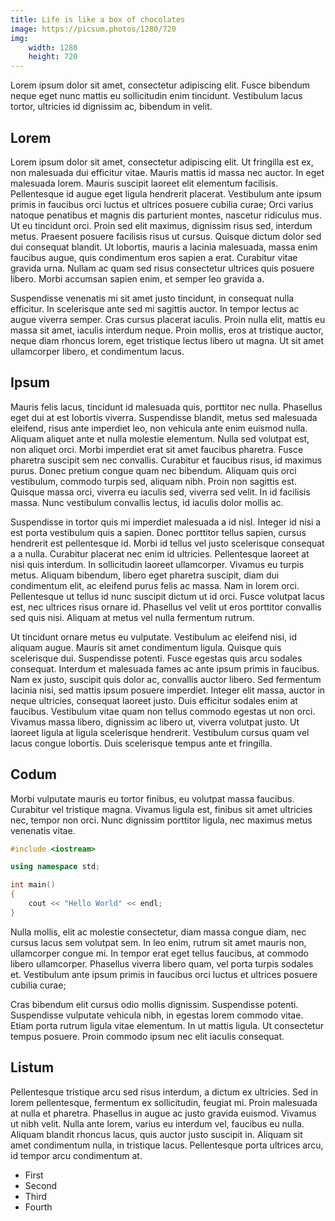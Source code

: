 ```yaml
---
title: Life is like a box of chocolates
image: https://picsum.photos/1280/720
img:
    width: 1280
    height: 720
---
```


Lorem ipsum dolor sit amet, consectetur adipiscing elit. Fusce bibendum neque eget nunc mattis eu sollicitudin enim tincidunt. Vestibulum lacus tortor, ultricies id dignissim ac, bibendum in velit.

## Lorem

Lorem ipsum dolor sit amet, consectetur adipiscing elit. Ut fringilla est ex, non malesuada dui efficitur vitae. Mauris mattis id massa nec auctor. In eget malesuada lorem. Mauris suscipit laoreet elit elementum facilisis. Pellentesque id augue eget ligula hendrerit placerat. Vestibulum ante ipsum primis in faucibus orci luctus et ultrices posuere cubilia curae; Orci varius natoque penatibus et magnis dis parturient montes, nascetur ridiculus mus. Ut eu tincidunt orci. Proin sed elit maximus, dignissim risus sed, interdum metus. Praesent posuere facilisis risus ut cursus. Quisque dictum dolor sed dui consequat blandit. Ut lobortis, mauris a lacinia malesuada, massa enim faucibus augue, quis condimentum eros sapien a erat. Curabitur vitae gravida urna. Nullam ac quam sed risus consectetur ultrices quis posuere libero. Morbi accumsan sapien enim, et semper leo gravida a.

Suspendisse venenatis mi sit amet justo tincidunt, in consequat nulla efficitur. In scelerisque ante sed mi sagittis auctor. In tempor lectus ac augue viverra semper. Cras cursus placerat iaculis. Proin nulla elit, mattis eu massa sit amet, iaculis interdum neque. Proin mollis, eros at tristique auctor, neque diam rhoncus lorem, eget tristique lectus libero ut magna. Ut sit amet ullamcorper libero, et condimentum lacus.

## Ipsum

Mauris felis lacus, tincidunt id malesuada quis, porttitor nec nulla. Phasellus eget dui at est lobortis viverra. Suspendisse blandit, metus sed malesuada eleifend, risus ante imperdiet leo, non vehicula ante enim euismod nulla. Aliquam aliquet ante et nulla molestie elementum. Nulla sed volutpat est, non aliquet orci. Morbi imperdiet erat sit amet faucibus pharetra. Fusce pharetra suscipit sem nec convallis. Curabitur et faucibus risus, id maximus purus. Donec pretium congue quam nec bibendum. Aliquam quis orci vestibulum, commodo turpis sed, aliquam nibh. Proin non sagittis est. Quisque massa orci, viverra eu iaculis sed, viverra sed velit. In id facilisis massa. Nunc vestibulum convallis lectus, id iaculis dolor mollis ac.

Suspendisse in tortor quis mi imperdiet malesuada a id nisl. Integer id nisi a est porta vestibulum quis a sapien. Donec porttitor tellus sapien, cursus hendrerit est pellentesque id. Morbi id tellus vel justo scelerisque consequat a a nulla. Curabitur placerat nec enim id ultricies. Pellentesque laoreet at nisi quis interdum. In sollicitudin laoreet ullamcorper. Vivamus eu turpis metus. Aliquam bibendum, libero eget pharetra suscipit, diam dui condimentum elit, ac eleifend purus felis ac massa. Nam in lorem orci. Pellentesque ut tellus id nunc suscipit dictum ut id orci. Fusce volutpat lacus est, nec ultrices risus ornare id. Phasellus vel velit ut eros porttitor convallis sed quis nisi. Aliquam at metus vel nulla fermentum rutrum.

Ut tincidunt ornare metus eu vulputate. Vestibulum ac eleifend nisi, id aliquam augue. Mauris sit amet condimentum ligula. Quisque quis scelerisque dui. Suspendisse potenti. Fusce egestas quis arcu sodales consequat. Interdum et malesuada fames ac ante ipsum primis in faucibus. Nam ex justo, suscipit quis dolor ac, convallis auctor libero. Sed fermentum lacinia nisi, sed mattis ipsum posuere imperdiet. Integer elit massa, auctor in neque ultricies, consequat laoreet justo. Duis efficitur sodales enim at faucibus. Vestibulum vitae quam non tellus commodo egestas ut non orci. Vivamus massa libero, dignissim ac libero ut, viverra volutpat justo. Ut laoreet ligula at ligula scelerisque hendrerit. Vestibulum cursus quam vel lacus congue lobortis. Duis scelerisque tempus ante et fringilla.

## Codum

Morbi vulputate mauris eu tortor finibus, eu volutpat massa faucibus. Curabitur vel tristique magna. Vivamus ligula est, finibus sit amet ultricies nec, tempor non orci. Nunc dignissim porttitor ligula, nec maximus metus venenatis vitae.

```cpp
#include <iostream>

using namespace std;

int main()
{
    cout << "Hello World" << endl;
}
```

Nulla mollis, elit ac molestie consectetur, diam massa congue diam, nec cursus lacus sem volutpat sem. In leo enim, rutrum sit amet mauris non, ullamcorper congue mi. In tempor erat eget tellus faucibus, at commodo libero ullamcorper. Phasellus viverra libero quam, vel porta turpis sodales et. Vestibulum ante ipsum primis in faucibus orci luctus et ultrices posuere cubilia curae;

Cras bibendum elit cursus odio mollis dignissim. Suspendisse potenti. Suspendisse vulputate vehicula nibh, in egestas lorem commodo vitae. Etiam porta rutrum ligula vitae elementum. In ut mattis ligula. Ut consectetur tempus posuere. Proin commodo ipsum nec elit iaculis consequat.

## Listum

Pellentesque tristique arcu sed risus interdum, a dictum ex ultricies. Sed in lorem pellentesque, fermentum ex sollicitudin, feugiat mi. Proin malesuada at nulla et pharetra. Phasellus in augue ac justo gravida euismod. Vivamus ut nibh velit. Nulla ante lorem, varius eu interdum vel, faucibus eu nulla. Aliquam blandit rhoncus lacus, quis auctor justo suscipit in. Aliquam sit amet condimentum nulla, in tristique lacus. Pellentesque porta ultrices arcu, id tempor arcu condimentum at.

* First
* Second
* Third
* Fourth
